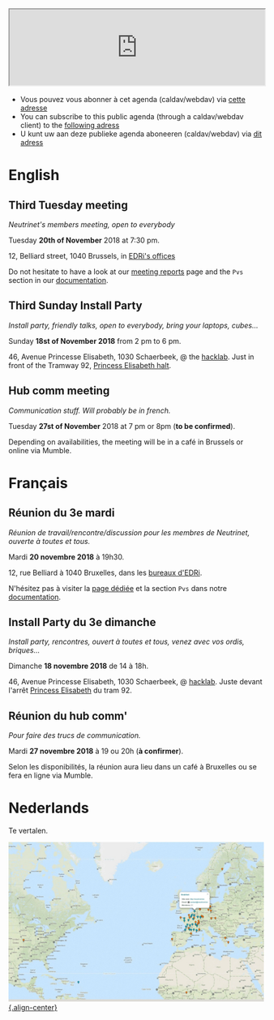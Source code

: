 <!-- TITLE: Agenda -->
<!-- SUBTITLE: Meetings, Réunions, Samenkomst, Install Parties, enz. -->

<iframe width="100%" src="https://files.neutrinet.be/index.php/apps/calendar/embed/375V4JSNHTU04NXL"></iframe>

  * Vous pouvez vous abonner à cet agenda (caldav/webdav) via [cette adresse](webcal://files.neutrinet.be/remote.php/dav/public-calendars/375V4JSNHTU04NXL?export)
  * You can subscribe to this public agenda (through a caldav/webdav client) to the [following adress](webcal://files.neutrinet.be/remote.php/dav/public-calendars/375V4JSNHTU04NXL?export)
  * U kunt uw aan deze publieke agenda aboneeren (caldav/webdav) via [dit adress](webcal://files.neutrinet.be/remote.php/dav/public-calendars/375V4JSNHTU04NXL?export)
# English

## Third Tuesday meeting
*Neutrinet's members meeting, open to everybody*

Tuesday **20th of November** 2018 at 7:30 pm.
 
12, Belliard street, 1040 Brussels, in [EDRi's offices](https://osm.org/go/0EoS3yxK5?node=3396312894)

Do not hesitate to have a look at our [meeting reports](pvs) page and the `Pvs` section in our [documentation](all).

## Third Sunday Install Party
*Install party, friendly talks, open to everybody, bring your laptops, cubes…*

Sunday **18st of November 2018** from 2 pm to 6 pm.

46, Avenue Princesse Elisabeth, 1030 Schaerbeek, @ the [hacklab](https://ps.zoethical.com/t/welcome-to-the-hacklab-bxl/1600).
Just in front of the Tramway 92, [Princess Elisabeth halt](https://www.openstreetmap.org/#map=19/50.87286/4.37672).

## Hub comm meeting
*Communication stuff. Will probably be in french.*

Tuesday **27st of November** 2018 at 7 pm or 8pm (**to be confirmed**).

Depending on availabilities, the meeting will be in a café in Brussels or online via Mumble.
# Français

## Réunion du 3e mardi
*Réunion de travail/rencontre/discussion pour les membres de Neutrinet, ouverte à toutes et tous.*

Mardi **20 novembre 2018** à 19h30.

12, rue Belliard à 1040 Bruxelles, dans les [bureaux d'EDRi](https://osm.org/go/0EoS3yxK5?node=3396312894).

N'hésitez pas à visiter la [page dédiée](pvs) et la section `Pvs` dans notre [documentation](all).

## Install Party du 3e dimanche
*Install party, rencontres, ouvert à toutes et tous, venez avec vos ordis, briques...*

Dimanche **18 novembre 2018** de 14 à 18h.

46, Avenue Princesse Elisabeth, 1030 Schaerbeek, @ [hacklab](https://ps.zoethical.com/t/welcome-to-the-hacklab-bxl/1600).
Juste devant l'arrêt [Princess Elisabeth](https://www.openstreetmap.org/#map=19/50.87286/4.37672) du tram 92.

## Réunion du hub comm'
*Pour faire des trucs de communication.*

Mardi **27 novembre 2018** à 19 ou 20h (**à confirmer**).

Selon les disponibilités, la réunion aura lieu dans un café à Bruxelles ou se fera en ligne via Mumble.

# Nederlands
Te vertalen.

[![Diyisp](/uploads/diyisp.jpg "Diyisp"){.align-center}](https://db.ffdn.org/)